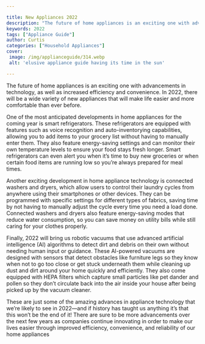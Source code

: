 ```yaml
---

title: New Appliances 2022
description: "The future of home appliances is an exciting one with advancements in technology, as well as increased efficiency and convenience....read now to learn more"
keywords: 2022
tags: ["Appliance Guide"]
author: Curtis
categories: ["Household Appliances"]
cover: 
 image: /img/applianceguide/314.webp
 alt: 'elusive appliance guide having its time in the sun'

---
```


The future of home appliances is an exciting one with advancements in technology, as well as increased efficiency and convenience. In 2022, there will be a wide variety of new appliances that will make life easier and more comfortable than ever before.

One of the most anticipated developments in home appliances for the coming year is smart refrigerators. These refrigerators are equipped with features such as voice recognition and auto-inventorying capabilities, allowing you to add items to your grocery list without having to manually enter them. They also feature energy-saving settings and can monitor their own temperature levels to ensure your food stays fresh longer. Smart refrigerators can even alert you when it’s time to buy new groceries or when certain food items are running low so you’re always prepared for meal times. 

Another exciting development in home appliance technology is connected washers and dryers, which allow users to control their laundry cycles from anywhere using their smartphones or other devices. They can be programmed with specific settings for different types of fabrics, saving time by not having to manually adjust the cycle every time you need a load done. Connected washers and dryers also feature energy-saving modes that reduce water consumption, so you can save money on utility bills while still caring for your clothes properly. 

Finally, 2022 will bring us robotic vacuums that use advanced artificial intelligence (AI) algorithms to detect dirt and debris on their own without needing human input or guidance. These AI-powered vacuums are designed with sensors that detect obstacles like furniture legs so they know when not to go too close or get stuck underneath them while cleaning up dust and dirt around your home quickly and efficiently. They also come equipped with HEPA filters which capture small particles like pet dander and pollen so they don’t circulate back into the air inside your house after being picked up by the vacuum cleaner. 

These are just some of the amazing advances in appliance technology that we’re likely to see in 2022—and if history has taught us anything it’s that this won’t be the end of it! There are sure to be more advancements over the next few years as companies continue innovating in order to make our lives easier through improved efficiency, convenience, and reliability of our home appliances
